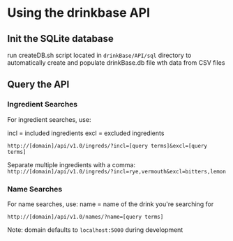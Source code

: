 # Using the drinkbase API

## Init the SQLite database

run createDB.sh script located in ```drinkBase/API/sql``` directory to
automatically create and populate drinkBase.db file wth data from CSV
files

## Query the API

### Ingredient Searches
For ingredient searches, use:

incl = included ingredients
excl = excluded ingredients

```http://[domain]/api/v1.0/ingreds/?incl=[query terms]&excl=[query terms]```

Separate multiple ingredients with a comma:</br>
```http://[domain]/api/v1.0/ingreds/?incl=rye,vermouth&excl=bitters,lemon```

### Name Searches
For name searches, use:
name = name of the drink you're searching for

```http://[domain]/api/v1.0/names/?name=[query terms]```

Note: domain defaults to ```localhost:5000``` during development
